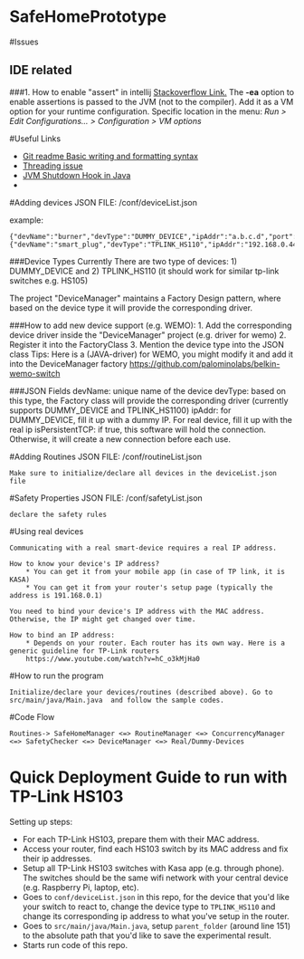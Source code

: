 # SafeHomePrototype

#Issues
## IDE related
###1. How to enable "assert" in intellij
[Stackoverflow Link.](https://stackoverflow.com/questions/18168257/where-to-add-compiler-options-like-ea-in-intellij-idea)
The **-ea** option to enable assertions is passed to the JVM (not to the compiler). Add it as a VM option 
for your runtime configuration. Specific location in the menu: *Run > Edit Configurations... > Configuration > VM options*

#Useful Links
- [Git readme Basic writing and formatting syntax](https://help.github.com/en/articles/basic-writing-and-formatting-syntax)
- [Threading issue](https://codereview.stackexchange.com/questions/56428/run-different-methods-in-background-threads-without-duplication)
- [JVM Shutdown Hook in Java](https://www.geeksforgeeks.org/jvm-shutdown-hook-java/)
-

#Adding devices
JSON FILE: /conf/deviceList.json

example:

    {"devName":"burner","devType":"DUMMY_DEVICE","ipAddr":"a.b.c.d","port":1234,"isPersistentTCP":true},
    {"devName":"smart_plug","devType":"TPLINK_HS110","ipAddr":"192.168.0.44","port":1234,"isPersistentTCP":true}

###Device Types
Currently There are two type of devices: 1) DUMMY_DEVICE and 2) TPLINK_HS110 (it should work for similar tp-link switches e.g. HS105)

The project "DeviceManager" maintains a Factory Design pattern, where based on the device type it will provide the corresponding driver.

###How to add new device support (e.g. WEMO):
    1. Add the corresponding device driver inside the "DeviceManager" project (e.g. driver for wemo)
    2. Register it into the FactoryClass
    3. Mention the device type into the JSON class
    Tips: Here is a (JAVA-driver) for WEMO, you might modify it and add it into the DeviceManager factory
    https://github.com/palominolabs/belkin-wemo-switch
    
###JSON Fields
    devName: unique name of the device
    devType: based on this type, the Factory class will provide the corresponding driver (currently supports DUMMY_DEVICE and TPLINK_HS1100)
    ipAddr: for DUMMY_DEVICE, fill it up with a dummy IP. For real device, fill it up with the real ip
    isPersistentTCP: if true, this software will hold the connection. Otherwise, it will create a new connection before each use.
    
#Adding Routines
JSON FILE: /conf/routineList.json
    
    Make sure to initialize/declare all devices in the deviceList.json file
    
    
#Safety Properties
JSON FILE: /conf/safetyList.json

    declare the safety rules
    
#Using real devices

    Communicating with a real smart-device requires a real IP address.
    
    How to know your device's IP address?
        * You can get it from your mobile app (in case of TP link, it is KASA)
        * You can get it from your router's setup page (typically the address is 191.168.0.1)
        
    You need to bind your device's IP address with the MAC address. Otherwise, the IP might get changed over time.
    
    How to bind an IP address:
        * Depends on your router. Each router has its own way. Here is a generic guideline for TP-Link routers
        https://www.youtube.com/watch?v=hC_o3kMjHa0
        
        
        
#How to run the program
    
    Initialize/declare your devices/routines (described above). Go to src/main/java/Main.java  and follow the sample codes.
    
    
    
#Code Flow

    Routines-> SafeHomeManager <=> RoutineManager <=> ConcurrencyManager <=> SafetyChecker <=> DeviceManager <=> Real/Dummy-Devices
    
    
# Quick Deployment Guide to run with TP-Link HS103
Setting up steps:
- For each TP-Link HS103, prepare them with their MAC address.
- Access your router, find each HS103 switch by its MAC address and fix
  their ip addresses.
- Setup all TP-Link HS103 switches with Kasa app (e.g. through phone). 
  The switches should be the same wifi network with your central device 
  (e.g. Raspberry Pi, laptop, etc). 
- Goes to `conf/deviceList.json` in this repo, for the device that you'd
  like your switch to react to, change the device type to `TPLINK_HS110`
  and change its corresponding ip address to what you've setup in the 
  router.
- Goes to `src/main/java/Main.java`, setup `parent_folder` (around line 151)
  to the absolute path that you'd like to save the experimental result.
- Starts run code of this repo.
    
    
    
    
    
    
    
    
    
    
    
    
    
    
    
    
    
    
    
    
    
    
    
    
    